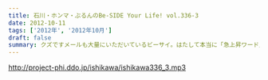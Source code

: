 ```yaml
---
title: 石川・ホンマ・ぶるんのBe-SIDE Your Life! vol.336-3
date: 2012-10-11
tags: ['2012年', '2012年10月']
draft: false
summary: クズですメールも大量にいただいているビーサイ。はたして本当に「急上昇ワード」を発信できる存在に なれるのかどうか～。なれねぇなぁ。ＮＡＭＡＥ
---
```


http://project-phi.ddo.jp/ishikawa/ishikawa336_3.mp3
